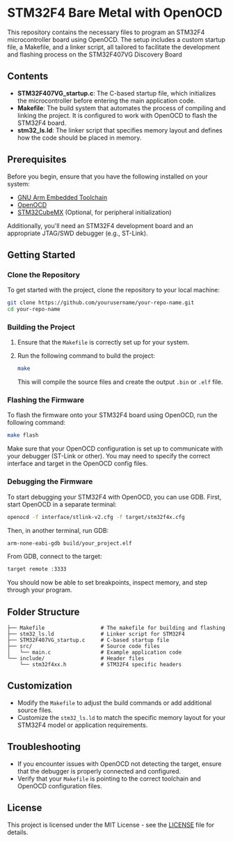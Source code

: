 # STM32F4 Bare Metal with OpenOCD

This repository contains the necessary files to program an STM32F4 microcontroller board using OpenOCD. The setup includes a custom startup file, a Makefile, and a linker script, all tailored to facilitate the development and flashing process on the STM32F407VG Discovery Board

## Contents

- **STM32F407VG_startup.c**: The C-based startup file, which initializes the microcontroller before entering the main application code.
- **Makefile**: The build system that automates the process of compiling and linking the project. It is configured to work with OpenOCD to flash the STM32F4 board.
- **stm32_ls.ld**: The linker script that specifies memory layout and defines how the code should be placed in memory.

## Prerequisites

Before you begin, ensure that you have the following installed on your system:

- [GNU Arm Embedded Toolchain](https://developer.arm.com/tools-and-software/open-source-software/developer-tools/gnu-toolchain/gnu-rm)
- [OpenOCD](http://openocd.org/)
- [STM32CubeMX](https://www.st.com/en/development-tools/stm32cubemx.html) (Optional, for peripheral initialization)

Additionally, you'll need an STM32F4 development board and an appropriate JTAG/SWD debugger (e.g., ST-Link).

## Getting Started

### Clone the Repository

To get started with the project, clone the repository to your local machine:

```bash
git clone https://github.com/yourusername/your-repo-name.git
cd your-repo-name
```

### Building the Project

1. Ensure that the `Makefile` is correctly set up for your system.
2. Run the following command to build the project:

   ```bash
   make
   ```

   This will compile the source files and create the output `.bin` or `.elf` file.

### Flashing the Firmware

To flash the firmware onto your STM32F4 board using OpenOCD, run the following command:

```bash
make flash
```

Make sure that your OpenOCD configuration is set up to communicate with your debugger (ST-Link or other). You may need to specify the correct interface and target in the OpenOCD config files.

### Debugging the Firmware

To start debugging your STM32F4 with OpenOCD, you can use GDB. First, start OpenOCD in a separate terminal:

```bash
openocd -f interface/stlink-v2.cfg -f target/stm32f4x.cfg
```

Then, in another terminal, run GDB:

```bash
arm-none-eabi-gdb build/your_project.elf
```

From GDB, connect to the target:

```bash
target remote :3333
```

You should now be able to set breakpoints, inspect memory, and step through your program.

## Folder Structure

```plaintext
├── Makefile                  # The makefile for building and flashing
├── stm32_ls.ld               # Linker script for STM32F4
├── STM32F407VG_startup.c     # C-based startup file
├── src/                      # Source code files
│   └── main.c                # Example application code
└── include/                  # Header files
    └── stm32f4xx.h           # STM32F4 specific headers
```

## Customization

- Modify the `Makefile` to adjust the build commands or add additional source files.
- Customize the `stm32_ls.ld` to match the specific memory layout for your STM32F4 model or application requirements.

## Troubleshooting

- If you encounter issues with OpenOCD not detecting the target, ensure that the debugger is properly connected and configured.
- Verify that your `Makefile` is pointing to the correct toolchain and OpenOCD configuration files.

## License

This project is licensed under the MIT License - see the [LICENSE](LICENSE) file for details.
